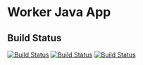 # Worker Java App

## Build Status

 [![Build Status](http://34.83.96.170:8080/buildStatus/icon?job=instavote%2Fworker-build)](http://34.83.96.170:8080/user/admin/my-views/view/all/job/instavote/job/worker-build/) [![Build Status](http://34.83.96.170:8080/buildStatus/icon?job=instavote%2Fworker-test&subject=UnitTest)](http://34.83.96.170:8080/user/admin/my-views/view/all/job/instavote/job/worker-test/) [![Build Status](http://34.83.96.170:8080/buildStatus/icon?job=instavote%2Fworker-package&subject=Package)](http://34.83.96.170:8080/user/admin/my-views/view/all/job/instavote/job/worker-package/)  
